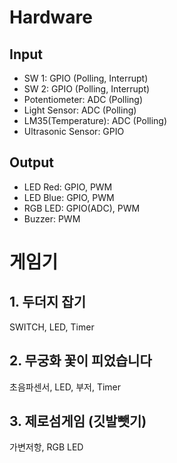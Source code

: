 # Hardware
## Input
- SW 1: GPIO (Polling, Interrupt)  
- SW 2: GPIO (Polling, Interrupt)  
- Potentiometer: ADC (Polling)  
- Light Sensor: ADC (Polling)  
- LM35(Temperature): ADC (Polling)
- Ultrasonic Sensor: GPIO  

## Output
- LED Red: GPIO, PWM  
- LED Blue: GPIO, PWM  
- RGB LED: GPIO(ADC), PWM   
- Buzzer: PWM  



# 게임기

## 1. 두더지 잡기 

SWITCH, LED, Timer

## 2. 무궁화 꽃이 피었습니다 

초음파센서, LED, 부저, Timer

## 3. 제로섬게임 (깃발뺏기)

가변저항, RGB LED
